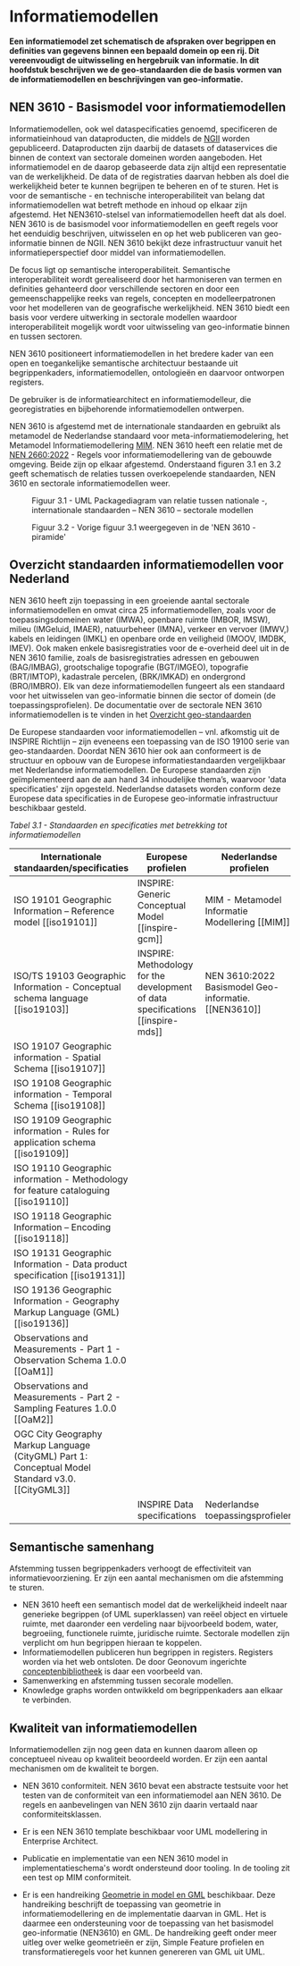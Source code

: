 # Informatiemodellen

**Een informatiemodel zet schematisch de afspraken over begrippen en definities van gegevens binnen een bepaald domein op
een rij. Dit vereenvoudigt de uitwisseling en hergebruik van informatie. In dit hoofdstuk beschrijven we de geo-standaarden die de basis vormen van de informatiemodellen en beschrijvingen van geo-informatie.**

## NEN 3610 - Basismodel voor informatiemodellen

Informatiemodellen, ook wel dataspecificaties genoemd, specificeren de informatieinhoud van dataproducten, die middels de [NGII](/#ngii-principes) worden gepubliceerd. Dataproducten zijn daarbij de datasets of dataservices die binnen de context van sectorale domeinen worden aangeboden. Het informatiemodel en de daarop gebaseerde data zijn altijd een representatie van de werkelijkheid. De data of de registraties daarvan hebben als doel die werkelijkheid beter te kunnen begrijpen te beheren en of te sturen. Het is voor de semantische - en technische interoperabiliteit van belang dat informatiemodellen wat betreft methode en inhoud op elkaar zijn afgestemd. Het NEN3610-stelsel van informatiemodellen heeft dat als doel. NEN 3610 is de basismodel voor informatiemodellen en geeft regels voor het eenduidig beschrijven, uitwisselen en op het web publiceren van geo-informatie binnen de NGII. NEN 3610 bekijkt deze infrastructuur vanuit het informatieperspectief door middel van informatiemodellen.

De focus ligt op semantische interoperabiliteit. Semantische interoperabiliteit wordt gerealiseerd door het harmoniseren van termen en definities gehanteerd door verschillende sectoren en door een gemeenschappelijke reeks van regels, concepten en modelleerpatronen voor het modelleren van de geografische werkelijkheid. NEN 3610 biedt een basis voor verdere uitwerking in sectorale modellen waardoor interoperabiliteit mogelijk wordt voor uitwisseling van geo-informatie binnen en tussen sectoren.

NEN 3610 positioneert informatiemodellen in het bredere kader van een open en toegankelijke semantische architectuur bestaande uit begrippenkaders, informatiemodellen, ontologieën en daarvoor ontworpen registers.

De gebruiker is de informatiearchitect en informatiemodelleur, die georegistraties en bijbehorende informatiemodellen ontwerpen.

NEN 3610 is afgestemd met de internationale standaarden en gebruikt als metamodel de Nederlandse standaard voor
meta-informatiemodelering, het Metamodel Informatiemodellering [MIM](#mim-principes). NEN 3610 heeft een relatie met de [NEN 2660:2022](https://www.nen.nl/en/nen-2660-2-2022-nl-291667) - Regels voor informatiemodellering van de gebouwde omgeving. Beide zijn op elkaar afgestemd. Onderstaand figuren 3.1 en 3.2 geeft schematisch de relaties tussen overkoepelende standaarden, NEN 3610 en sectorale informatiemodellen weer.

<figure id="Figuur_x">
<img src="media/NEN3610StandaardenPackageDiagram.png" alt="">
<figcaption>Figuur 3.1 - UML Packagediagram van relatie tussen nationale -, internationale standaarden – NEN 3610 – sectorale modellen</figcaption>
</figure>

<figure id="Figuur_x">
<img src="media/Basisprogramma_Infomodel_NEN_3610_stelsel_logo_Groot.png" alt="">
<figcaption>Figuur 3.2 - Vorige figuur 3.1 weergegeven in de 'NEN 3610 - piramide'</figcaption>
</figure>

## Overzicht standaarden informatiemodellen voor Nederland

NEN 3610 heeft zijn toepassing in een groeiende aantal sectorale informatiemodellen en omvat circa 25 informatiemodellen, zoals voor de toepassingsdomeinen water (IMWA), openbare ruimte (IMBOR, IMSW), milieu (IMGeluid, IMAER), natuurbeheer (IMNA), verkeer en vervoer (IMWV,) kabels en leidingen (IMKL) en openbare orde en veiligheid (IMOOV, IMDBK, IMEV). Ook maken enkele basisregistraties voor de e-overheid deel uit in de NEN 3610 familie, zoals de basisregistraties adressen en gebouwen (BAG/IMBAG), grootschalige topografie (BGT/IMGEO), topografie (BRT/IMTOP), kadastrale percelen, (BRK/IMKAD) en ondergrond (BRO/IMBRO). Elk van deze informatiemodellen fungeert als een standaard voor het uitwisselen van geo-informatie binnen die sector of domein (de toepassingsprofielen). De documentatie over de sectorale NEN 3610 informatiemodellen is te vinden in het [Overzicht geo-standaarden](https://www.geonovum.nl/geo-standaarden/alle-standaarden)   

De Europese standaarden voor informatiemodellen – vnl. afkomstig uit de INSPIRE Richtlijn – zijn eveneens een toepassing van de ISO 19100 serie van geo-standaarden. Doordat NEN 3610 hier ook aan conformeert is de structuur en opbouw van de Europese informatiestandaarden vergelijkbaar met Nederlandse informatiemodellen. De Europese standaarden zijn geïmplementeerd aan de aan hand 34 inhoudelijke thema’s, waarvoor 'data specificaties' zijn opgesteld. Nederlandse datasets worden conform deze Europese data specificaties in de Europese geo-informatie infrastructuur beschikbaar gesteld.

*Tabel 3.1 - Standaarden en specificaties met betrekking tot informatiemodellen*

| **Internationale standaarden/specificaties**                                                                                                     | **Europese profielen**                                                   | **Nederlandse profielen**                             |
|--------------------------------------------------------------------------------------------------------------------------------------------------|--------------------------------------------------------------------------|-------------------------------------------------------|
| ISO 19101 Geographic Information – Reference model [[iso19101]] | INSPIRE: Generic Conceptual Model [[inspire-gcm]] | MIM - Metamodel Informatie Modellering [[MIM]] |
| ISO/TS 19103 Geographic Information - Conceptual schema language [[iso19103]] | INSPIRE: Methodology for the development of data specifications [[inspire-mds]] | NEN 3610:2022 Basismodel Geo-informatie. [[NEN3610]] |
| ISO 19107 Geographic information - Spatial Schema [[iso19107]] | | |
| ISO 19108 Geographic information - Temporal Schema [[iso19108]] | | |
| ISO 19109 Geographic information - Rules for application schema [[iso19109]] |  |  | 
| ISO 19110 Geographic information - Methodology for feature cataloguing [[iso19110]] | |
| ISO 19118 Geographic Information – Encoding [[iso19118]] | |
| ISO 19131 Geographic Information - Data product specification [[iso19131]] |  | |
| ISO 19136 Geographic Information - Geography Markup Language (GML) [[iso19136]] |  | |
| Observations and Measurements - Part 1 - Observation Schema 1.0.0 [[OaM1]] |  |  |
| Observations and Measurements - Part 2 - Sampling Features 1.0.0 [[OaM2]] |  |  |
| OGC City Geography Markup Language (CityGML) Part 1: Conceptual Model Standard v3.0. [[CityGML3]] |||
| | INSPIRE Data specifications | Nederlandse toepassingsprofielen |


## Semantische samenhang

Afstemming tussen begrippenkaders verhoogt de effectiviteit van informatievoorziening. Er zijn een aantal mechanismen om die afstemming te sturen.
- NEN 3610 heeft een semantisch model dat de werkelijkheid indeelt naar generieke begrippen (of UML superklassen) van reëel object en virtuele ruimte, met daaronder een verdeling naar bijvoorbeeld bodem, water, begroeiing, functionele ruimte, juridische ruimte. Sectorale modellen zijn verplicht om hun begrippen hieraan te koppelen.
- Informatiemodellen publiceren hun begrippen in registers. Registers worden via het web ontsloten. De door Geonovum ingerichte [conceptenbibliotheek](https://definities.geostandaarden.nl/nl/) is daar een voorbeeld van.
- Samenwerking en afstemming tussen secorale modellen.
- Knowledge graphs worden ontwikkeld om begrippenkaders aan elkaar te verbinden.

## Kwaliteit van informatiemodellen

Informatiemodellen zijn nog geen data en kunnen daarom alleen op conceptueel niveau op kwaliteit beoordeeld worden. Er zijn een aantal mechanismen om de kwaliteit te borgen.

-	NEN 3610 conformiteit. NEN 3610 bevat een abstracte testsuite voor het testen van de conformiteit van een informatiemodel aan NEN 3610. De regels en aanbevelingen van NEN 3610 zijn daarin vertaald naar conformiteitsklassen.

-	Er is een NEN 3610 template beschikbaar voor UML modellering in Enterprise Architect.

-	Publicatie en implementatie van een NEN 3610 model in implementatieschema's wordt ondersteund door tooling. In de tooling zit een test op MIM conformiteit.

-   Er is een handreiking [Geometrie in model en GML](https://docs.geostandaarden.nl/nen3610/gimeg/) beschikbaar. Deze handreiking beschrijft de toepassing van geometrie in informatiemodellering en de implementatie daarvan in GML. Het is daarmee een ondersteuning voor de toepassing van het basismodel geo-informatie (NEN3610) en GML. De handreiking geeft onder meer uitleg over welke geometrieën er zijn, Simple Feature profielen en transformatieregels voor het kunnen genereren van GML uit UML.
